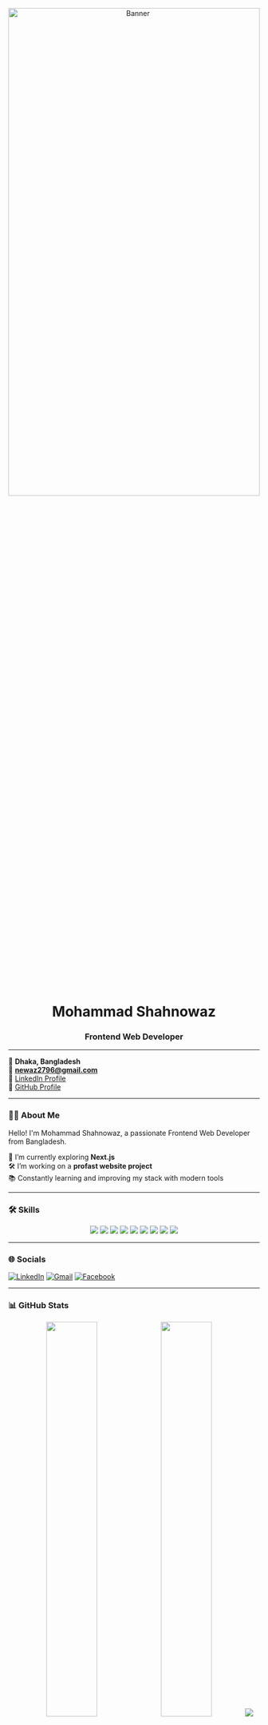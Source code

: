<!-- Banner Image -->
<p align="center">
  <img src="https://i.ibb.co/zTpw6Hjb/Whats-App-Image-2025-06-25-at-12-22-52-PM.jpg" alt="Banner" width="100%" height="50%" />
</p>

<h1 align="center">Mohammad Shahnowaz</h1>
<h3 align="center">Frontend Web Developer</h3>

---

📍 **Dhaka, Bangladesh**  
📧 **[newaz2796@gmail.com](mailto:newaz2796@gmail.com)**  
🔗 [LinkedIn Profile](https://www.linkedin.com/in/mohammad-newaz-b44113370/)  
🔗 [GitHub Profile](https://github.com/newaz2580)

---

### 👨‍💻 About Me

Hello! I'm Mohammad Shahnowaz, a passionate Frontend Web Developer from Bangladesh.

🌱 I’m currently exploring **Next.js**  
🛠️ I’m working on a **profast website project**  
📚 Constantly learning and improving my stack with modern tools

---

### 🛠️ Skills

<p align="center">
  <img src="https://img.shields.io/badge/HTML5-E34F26?style=for-the-badge&logo=html5" />
  <img src="https://img.shields.io/badge/CSS3-1572B6?style=for-the-badge&logo=css3" />
  <img src="https://img.shields.io/badge/TailwindCSS-06B6D4?style=for-the-badge&logo=tailwindcss" />
  <img src="https://img.shields.io/badge/React-20232A?style=for-the-badge&logo=react" />
  <img src="https://img.shields.io/badge/Firebase-FFCA28?style=for-the-badge&logo=firebase" />
  <img src="https://img.shields.io/badge/Node.js-339933?style=for-the-badge&logo=node-dot-js" />
  <img src="https://img.shields.io/badge/Express-000000?style=for-the-badge&logo=express" />
  <img src="https://img.shields.io/badge/MongoDB-47A248?style=for-the-badge&logo=mongodb" />
  <img src="https://img.shields.io/badge/Git-F05032?style=for-the-badge&logo=git" />
</p>

---

### 🌐 Socials

[![LinkedIn](https://img.shields.io/badge/LinkedIn-0A66C2?style=flat&logo=linkedin&logoColor=white)](https://www.linkedin.com/in/mohammad-newaz-b44113370/)
[![Gmail](https://img.shields.io/badge/Gmail-D14836?style=flat&logo=gmail&logoColor=white)](mailto:newaz2796@gmail.com)
[![Facebook](https://img.shields.io/badge/Facebook-1877F2?style=flat&logo=facebook&logoColor=white)](https://www.facebook.com/)

---

### 📊 GitHub Stats

<p align="center">
  <img src="https://github-readme-stats.vercel.app/api?username=newaz2580&show_icons=true&theme=radical" width="45%" />
  <img src="https://github-readme-stats.vercel.app/api/top-langs/?username=newaz2580&layout=compact&theme=radical" width="45%" />
  <img src="https://github-readme-streak-stats.herokuapp.com/?user=newaz2580&theme=radical" />
</p>

---

### 📌 Pinned Projects

# 🌟 Kids School Website 

## 📚 Overview

**Empowering students from a small age towards a greater vision** —  
With courage, confidence, creativity, and compassion to make their **unique contribution** in a diverse and dynamic world.

This website presents a responsive and modern school landing page, covering different academic levels (Kinder, Elementary, Middle) with a call-to-action for enrollment.

---

 
📁 GitHub Repo: [Assignment-2-Kids-school](https://github.com/newaz2580/Assignment-2-Kids-school)

---

## 🏫 Sections Overview

### ✅ Hero Section:
- “Empowering students from small age towards vision”
- “With the courage, Confidence, Creativity and Compassion to make their Unique Contribution in a Diverse and Dynamic World.”
- 🔘 **Enroll Now** button

### 📘 Academic Programs

- **🎨 Kinder (3–6 years)**  
  Reading, writing, math, science, arts, and social studies

- **📗 Elementary School (5–11 years)**  
  Structured early education

- **📙 Middle School (10–16 years)**  
  Junior-level education foundation

---

## 🛠️ Tech Stack

- HTML5
- CSS3 / Tailwind CSS


---

## ✨ Features

- ✅ Educational landing page for school
- ✅ Responsive layout
- ✅ Multiple program categories
- ✅ Call-to-action sections

---


## 🧪 Run Locally


git clone https://github.com/newaz2580/Assignment-2-Kids-school.git
cd Assignment-2-Kids-school
# If HTML/CSS only
open index.html



# Project 2
Live Link: [Service Sharing](https://service-sharing-app.web.app)
Repo Link: [Server](https://github.com/newaz2580/service-sharing-app-server) [Client](https://github.com/newaz2580/service-sharing-client)





# Project 3
Live Link: [Hobby Group](https://hobby-group-app.web.app/)
Repo Link: [Server](https://github.com/newaz2580/server-134) [Client](https://github.com/newaz2580/clinet-side-123)




Recommended:
- `react-blog-app`
- `task-manager-api`
- `portfolio`

Each should include:
- Project overview
- Tech stack
- Live link (if available)
- Screenshot
- How to run guide

---

_Thanks for visiting my profile! Feel free to connect and collaborate 🤝
